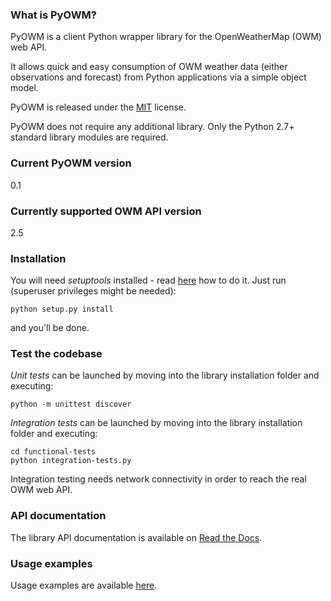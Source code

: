 ### What is PyOWM?
PyOWM is a client Python wrapper library for the OpenWeatherMap (OWM) web API.

It allows quick and easy consumption of OWM weather data (either observations 
and forecast) from Python applications via a simple object model.

PyOWM is released under the [MIT](https://github.com/csparpa/pyowm/blob/master/LICENSE) license.

PyOWM does not require any additional library. Only the Python 2.7+ standard library modules are required.

### Current PyOWM version
0.1

### Currently supported OWM API version
2.5

### Installation
You will need _setuptools_ installed - read [here](https://pypi.python.org/pypi/setuptools) 
how to do it. Just run (superuser privileges might be needed):

    python setup.py install

and you'll be done.

### Test the codebase
*Unit tests* can be launched by moving into the library installation folder and 
executing:

    python -m unittest discover
    
*Integration tests* can be launched by moving into the library installation folder
and executing:

    cd functional-tests
    python integration-tests.py  

Integration testing needs network connectivity in order to reach the real OWM web API.

### API documentation
The library API documentation is available on [Read the Docs](https://pyowm.readthedocs.org).

### Usage examples
Usage examples are available [here](https://github.com/csparpa/pyowm/blob/master/docs/usage-examples.md).